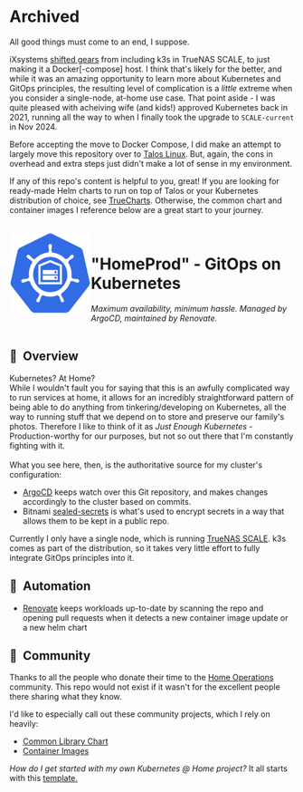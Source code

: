 # Archived
All good things must come to an end, I suppose. 

iXsystems [shifted gears](https://forums.truenas.com/t/the-future-of-electric-eel-and-apps/5409) from including k3s in TrueNAS SCALE, to just making it a Docker[-compose] host. I think that's likely for the better, and while it was an amazing opportunity to learn more about Kubernetes and GitOps principles, the resulting level of complication is a *little* extreme when you consider a single-node, at-home use case. That point aside - I was quite pleased with acheiving wife (and kids!) approved Kubernetes back in 2021, running all the way to when I finally took the upgrade to `SCALE-current` in Nov 2024.

Before accepting the move to Docker Compose, I did make an attempt to largely move this repository over to [Talos Linux](https://github.com/jbruns/ArgoCD-Talos). But, again, the cons in overhead and extra steps just didn't make a lot of sense in my environment.

If any of this repo's content is helpful to you, great! If you are looking for ready-made Helm charts to run on top of Talos or your Kubernetes distribution of choice, see [TrueCharts](https://truecharts.org). Otherwise, the common chart and container images I reference below are a great start to your journey.

<br>

<img src="https://raw.githubusercontent.com/jbruns/ArgoCD-SCALE/main/logo.png" align="left" width="144px" height="144px"/>

# "HomeProd" - GitOps on Kubernetes
_Maximum availability, minimum hassle. Managed by ArgoCD, maintained by Renovate._
<br>
<br>
## :book:&nbsp; Overview
Kubernetes? At Home?
<br>
While I wouldn't fault you for saying that this is an awfully complicated way to run services at home, it allows for an incredibly straightforward pattern of being able to do anything from tinkering/developing on Kubernetes, all the way to running stuff that we depend on to store and preserve our family's photos. Therefore I like to think of it as _Just Enough Kubernetes_ - Production-worthy for our purposes, but not so out there that I'm constantly fighting with it.
<br>
<br>
What you see here, then, is the authoritative source for my cluster's configuration: 

- [ArgoCD](https://argoproj.github.io/cd/) keeps watch over this Git repository, and makes changes accordingly to the cluster based on commits. 
- Bitnami [sealed-secrets](https://github.com/bitnami-labs/sealed-secrets) is what's used to encrypt secrets in a way that allows them to be kept in a public repo.

Currently I only have a single node, which is running [TrueNAS SCALE](https://www.truenas.com). k3s comes as part of the distribution, so it takes very little effort to fully integrate GitOps principles into it.

## :robot:&nbsp; Automation

* [Renovate](https://github.com/renovatebot/renovate) keeps workloads up-to-date by scanning the repo and opening pull requests when it detects a new container image update or a new helm chart

## :handshake:&nbsp; Community

Thanks to all the people who donate their time to the [Home Operations](https://discord.com/invite/home-operations/) community.
This repo would not exist if it wasn't for the excellent people there sharing what they know.

I'd like to especially call out these community projects, which I rely on heavily:

* [Common Library Chart](https://bjw-s.github.io/helm-charts/docs/common-library/)
* [Container Images](https://github.com/onedr0p?tab=packages&repo_name=containers)

_How do I get started with my own Kubernetes @ Home project?_ It all starts with this [template.](https://github.com/onedr0p/cluster-template)